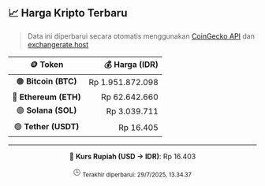 

<!-- HARGA_KRIPTO -->
## 📈 Harga Kripto Terbaru

> Data ini diperbarui secara otomatis menggunakan [CoinGecko API](https://www.coingecko.com/) dan [exchangerate.host](https://exchangerate.host/)

<div align="center">

| 🪙 Token | 💰 Harga (IDR) |
|:------:|---------------:|
| 🟠 **Bitcoin (BTC)**   | Rp 1.951.872.098 |
| 🔵 **Ethereum (ETH)**  | Rp 62.642.660 |
| 🟣 **Solana (SOL)**    | Rp 3.039.711 |
| 🟢 **Tether (USDT)**   | Rp 16.405 |

---

💱 **Kurs Rupiah (USD → IDR)**: Rp 16.403

🕒 <sub>Terakhir diperbarui: 29/7/2025, 13.34.37</sub>

</div>
<!-- /HARGA_KRIPTO -->